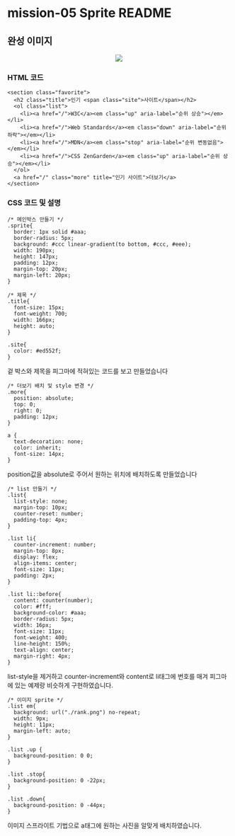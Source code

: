 # mission-05 Sprite README

## 완성 이미지
<p align="center">
  <img src="https://github.com/LKJ970524/home-work/assets/115642699/23f648a1-43dc-4805-9c5c-3c904e489074">
</p>

### HTML 코드

    <section class="favorite">
      <h2 class="title">인기 <span class="site">사이트</span></h2>
      <ol class="list">
        <li><a href="/">W3C</a><em class="up" aria-label="순위 상승"></em></li>
        <li><a href="/">Web Standards</a><em class="down" aria-label="순위 하락"></em></li>
        <li><a href="/">MDN</a><em class="stop" aria-label="순위 변동없음"></em></li>
        <li><a href="/">CSS ZenGarden</a><em class="up" aria-label="순위 상승"></em></li>
      </ol>
      <a href="/" class="more" title="인기 사이트">더보기</a>
    </section>

### CSS 코드 및 설명

    /* 메인박스 만들기 */
    .sprite{
      border: 1px solid #aaa;
      border-radius: 5px;
      background: #ccc linear-gradient(to bottom, #ccc, #eee);
      width: 190px;
      height: 147px;
      padding: 12px;
      margin-top: 20px;
      margin-left: 20px;
    }

    /* 제목 */
    .title{
      font-size: 15px;
      font-weight: 700;
      width: 166px;
      height: auto;
    }

    .site{
      color: #ed552f;
    }

겉 박스와 제목을 피그마에 적혀있는 코드를 보고 만들었습니다

    /* 더보기 배치 및 style 변경 */
    .more{
      position: absolute;
      top: 0;
      right: 0;
      padding: 12px;
    }

    a {
      text-decoration: none;
      color: inherit;
      font-size: 14px;
    }

position값을 absolute로 주어서 원하는 위치에 배치하도록 만들었습니다

    /* list 만들기 */
    .list{
      list-style: none;
      margin-top: 10px;
      counter-reset: number;
      padding-top: 4px;
    }
 
    .list li{
      counter-increment: number;
      margin-top: 8px;
      display: flex;
      align-items: center;
      font-size: 11px;
      padding: 2px;
    }

    .list li::before{
      content: counter(number);
      color: #fff;
      background-color: #aaa;
      border-radius: 5px;
      width: 16px;
      font-size: 11px;
      font-weight: 400;
      line-height: 150%;
      text-align: center;
      margin-right: 4px;
    }

list-style을 제거하고 counter-increment와 content로 li태그에 번호를 매겨 피그마에 있는 예제랑 비슷하게 구현하였습니다.

    /* 이미지 sprite */
    .list em{
      background: url("./rank.png") no-repeat;
      width: 9px;
      height: 11px;
      margin-left: auto;
    }

    .list .up {
      background-position: 0 0;
    }

    .list .stop{
      background-position: 0 -22px;
    }

    .list .down{
      background-position: 0 -44px;
    }

이미지 스프라이트 기법으로 a태그에 원하는 사진을 알맞게 배치하였습니다.